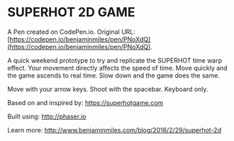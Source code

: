 # SUPERHOT 2D GAME

A Pen created on CodePen.io. Original URL: [https://codepen.io/benjaminmiles/pen/PNoXdQ](https://codepen.io/benjaminmiles/pen/PNoXdQ).

A quick weekend prototype to try and replicate the SUPERHOT time warp effect. Your movement directly affects the speed of time. Move quickly and the game ascends to real time. Slow down and the game does the same.

Move with your arrow keys. Shoot with the spacebar. Keyboard only.

Based on and inspired by:
https://superhotgame.com

Built using:
http://phaser.io

Learn more:
http://www.benjaminmiles.com/blog/2016/2/29/superhot-2d